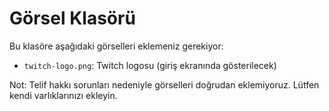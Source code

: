 # Görsel Klasörü

Bu klasöre aşağıdaki görselleri eklemeniz gerekiyor:

- `twitch-logo.png`: Twitch logosu (giriş ekranında gösterilecek)

Not: Telif hakkı sorunları nedeniyle görselleri doğrudan eklemiyoruz. Lütfen kendi varlıklarınızı ekleyin.